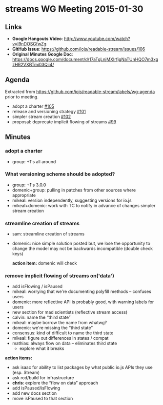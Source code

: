 # streams WG Meeting 2015-01-30

## Links

* **Google Hangouts Video**: http://www.youtube.com/watch?v=I9nDOSGfwZg
* **GitHub Issue**: https://github.com/iojs/readable-stream/issues/106
* **Original Minutes Google Doc**: https://docs.google.com/document/d/17aTgLnjMXIrfjgNaTUnHQO7m3xgzHR2VXBTmi03Qii4/

## Agenda

Extracted from https://github.com/iojs/readable-stream/labels/wg-agenda prior to meeting.

* adopt a charter [#105](https://github.com/iojs/readable-stream/issues/105)
* release and versioning strategy [#101](https://github.com/iojs/readable-stream/issues/101)
* simpler stream creation [#102](https://github.com/iojs/readable-stream/issues/102)
* proposal: deprecate implicit flowing of streams [#99](https://github.com/iojs/readable-stream/issues/99)

## Minutes

### adopt a charter

* group: +1's all around

### What versioning scheme should be adopted?
* group: +1's 3.0.0
* domenic+group: pulling in patches from other sources where appropriate
* mikeal: version independently, suggesting versions for io.js
* mikeal+domenic: work with TC to notify in advance of changes
simpler stream creation

### streamline creation of streams
* sam: streamline creation of streams
* domenic: nice simple solution posted
  but, we lose the opportunity to change the model
  may not be backwards incompatible (double check keys)

  **action item:** domenic will check

### remove implicit flowing of streams on('data')
* add isFlowing / isPaused
* mikeal: worrying that we're documenting polyfill methods – confuses users
* domenic: more reflective API is probably good, with warning labels for users
* new section for mad scientists (reflective stream access)
* calvin: name the “third state”
* mikeal: maybe borrow the name from whatwg?
* domenic: we're missing the “third state”
* consensus: kind of difficult to name the third state
* mikeal: figure out differences in states / compat
* mathias: always flow on data – eliminates third state
  * explore what it breaks

**action items:**
* ask isaac for ability to list packages by what public io.js APIs they use (esp. Stream)
* ask rod/build for infrastructure
* **chris**: explore the “flow on data” approach
* add isPaused/isFlowing
* add new docs section
* move isPaused to that section



